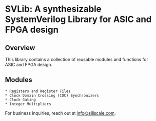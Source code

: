 # SVLib: A synthesizable SystemVerilog Library for ASIC and FPGA design

## Overview

This library contains a collection of reusable modules and functions for ASIC and FPGA design.

## Modules
    * Registers and Register Files
    * Clock Domain Crossing (CDC) Synchronizers
    * Clock Gating
    * Integer Multipliers

For business inquiries, reach out at [info@siliscale.com](mailto:info@siliscale.com).